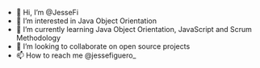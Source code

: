 - 👋 Hi, I’m @JesseFi
- 👀 I’m interested in Java Object Orientation
- 🌱 I’m currently learning Java Object Orientation, JavaScript and Scrum Methodology
- 💞️ I’m looking to collaborate on open source projects
- 📫 How to reach me @jessefiguero_

<!---
JesseFi/JesseFi is a ✨ special ✨ repository because its `README.md` (this file) appears on your GitHub profile.
You can click the Preview link to take a look at your changes.
--->
